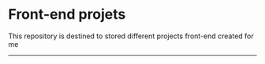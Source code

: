 # Front-end projets 

This repository is destined to stored different projects front-end created for me

---
